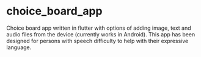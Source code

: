 # choice_board_app
Choice board app written in flutter with options of adding image, text and audio files from the device (currently works in Android). This app has been designed for persons with speech difficulty to help with their expressive language.
